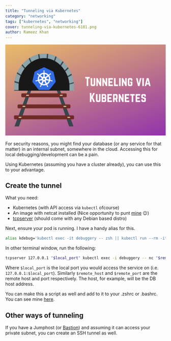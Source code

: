 ```yaml
---
title: "Tunneling via Kubernetes"
category: "networking"
tags: ["kubernetes", "networking"]
cover: tunneling-via-kubernetes-6181.png
author: Rameez Khan
---
```


![Banner](tunneling-via-kubernetes-6181.png)

For security reasons, you might find your database (or any service for that matter) in an internal subnet, somewhere in the cloud. Accessing this for local debugging/development can be a pain.

Using Kubernetes (assuming you have a cluster already), you can use this to your advantage.

## Create the tunnel

What you need:

- Kubernetes (with API access via `kubectl` ofcourse)
- An image with netcat installed (Nice opportunity to punt [mine](https://rameezkhan.me/debug-on-kubernetes-with-a-swiss-army-knife-of-tools/) 😉)
- [tcpserver](https://manpages.debian.org/testing/ucspi-tcp/tcpserver.1.en.html) (should come with any Debian based distro)

Next, ensure your pod is running. I have a handy alias for this.

```bash
alias kdebug='kubectl exec -it debuggery -- zsh || kubectl run --rm -it debuggery --image=rameezk/debuggery --restart=Never'
```

In other terminal window, run the following:

```bash
tcpserver 127.0.0.1 "$local_port" kubectl exec -i debuggery -- nc "$remote_host" "$remote_port"
```

Where `$local_port` is the local port you would access the service on (i.e. `127.0.0.1:$local_port`). Similarly `$remote_host` and `$remote_port` are the remote host and port respectively. The host, for example, will be the DB host address.

You can make this a script as well and add to it to your .zshrc or .bashrc. You can see mine [here](https://github.com/rameezk/dotfiles/blob/master/system/function.zsh#L78-L118).

## Other ways of tunneling

If you have a Jumphost (or [Bastion](https://rameezkhan.me/proxy-ssh-traffic-via-bastion-hosts-with-proxyjump/)) and assuming it can access your private subnet, you can create an SSH tunnel as well.
